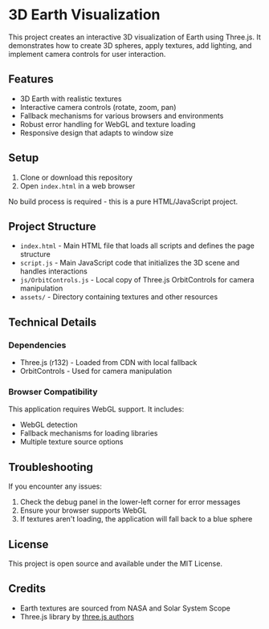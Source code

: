 # 3D Earth Visualization

This project creates an interactive 3D visualization of Earth using Three.js. It demonstrates how to create 3D spheres, apply textures, add lighting, and implement camera controls for user interaction.

## Features

- 3D Earth with realistic textures
- Interactive camera controls (rotate, zoom, pan)
- Fallback mechanisms for various browsers and environments
- Robust error handling for WebGL and texture loading
- Responsive design that adapts to window size

## Setup

1. Clone or download this repository
2. Open `index.html` in a web browser

No build process is required - this is a pure HTML/JavaScript project.

## Project Structure

- `index.html` - Main HTML file that loads all scripts and defines the page structure
- `script.js` - Main JavaScript code that initializes the 3D scene and handles interactions
- `js/OrbitControls.js` - Local copy of Three.js OrbitControls for camera manipulation
- `assets/` - Directory containing textures and other resources

## Technical Details

### Dependencies

- Three.js (r132) - Loaded from CDN with local fallback
- OrbitControls - Used for camera manipulation

### Browser Compatibility

This application requires WebGL support. It includes:
- WebGL detection
- Fallback mechanisms for loading libraries
- Multiple texture source options

## Troubleshooting

If you encounter any issues:

1. Check the debug panel in the lower-left corner for error messages
2. Ensure your browser supports WebGL
3. If textures aren't loading, the application will fall back to a blue sphere

## License

This project is open source and available under the MIT License.

## Credits

- Earth textures are sourced from NASA and Solar System Scope
- Three.js library by [three.js authors](https://github.com/mrdoob/three.js/) 